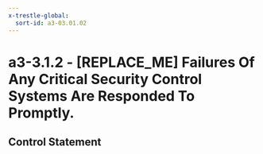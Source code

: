 ```yaml
---
x-trestle-global:
  sort-id: a3-03.01.02
---
```


# a3-3.1.2 - \[REPLACE_ME\] Failures Of Any Critical Security Control Systems Are Responded To Promptly.

## Control Statement
